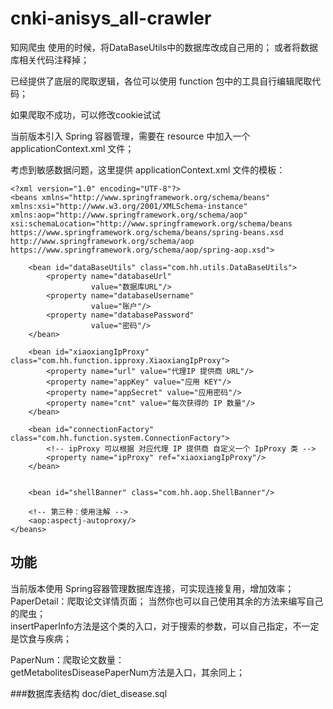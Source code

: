 # cnki-anisys_all-crawler
知网爬虫
使用的时候，将DataBaseUtils中的数据库改成自己用的；
或者将数据库相关代码注释掉；

已经提供了底层的爬取逻辑，各位可以使用 function 包中的工具自行编辑爬取代码；

如果爬取不成功，可以修改cookie试试  

当前版本引入 Spring 容器管理，需要在 resource 中加入一个 applicationContext.xml 文件；

考虑到敏感数据问题，这里提供 applicationContext.xml 文件的模板：

    <?xml version="1.0" encoding="UTF-8"?>
    <beans xmlns="http://www.springframework.org/schema/beans"
    xmlns:xsi="http://www.w3.org/2001/XMLSchema-instance"
    xmlns:aop="http://www.springframework.org/schema/aop"
    xsi:schemaLocation="http://www.springframework.org/schema/beans
    https://www.springframework.org/schema/beans/spring-beans.xsd
    http://www.springframework.org/schema/aop
    https://www.springframework.org/schema/aop/spring-aop.xsd">
    
        <bean id="dataBaseUtils" class="com.hh.utils.DataBaseUtils">
            <property name="databaseUrl"
                      value="数据库URL"/>
            <property name="databaseUsername"
                      value="账户"/>
            <property name="databasePassword"
                      value="密码"/>
        </bean>
    
        <bean id="xiaoxiangIpProxy" class="com.hh.function.ipproxy.XiaoxiangIpProxy">
            <property name="url" value="代理IP 提供商 URL"/>
            <property name="appKey" value="应用 KEY"/>
            <property name="appSecret" value="应用密码"/>
            <property name="cnt" value="每次获得的 IP 数量"/>
        </bean>
    
        <bean id="connectionFactory" class="com.hh.function.system.ConnectionFactory">
            <!-- ipProxy 可以根据 对应代理 IP 提供商 自定义一个 IpProxy 类 -->
            <property name="ipProxy" ref="xiaoxiangIpProxy"/>
        </bean>
    
    
        <bean id="shellBanner" class="com.hh.aop.ShellBanner"/>
    
        <!-- 第三种：使用注解 -->
        <aop:aspectj-autoproxy/>
    </beans>

## 功能
当前版本使用 Spring容器管理数据库连接，可实现连接复用，增加效率；   
PaperDetail：爬取论文详情页面；
当然你也可以自己使用其余的方法来编写自己的爬虫；  
insertPaperInfo方法是这个类的入口，对于搜索的参数，可以自己指定，不一定是饮食与疾病；  

PaperNum：爬取论文数量：  
getMetabolitesDiseasePaperNum方法是入口，其余同上；  

###数据库表结构
doc/diet_disease.sql
